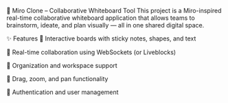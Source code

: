 🧠 Miro Clone – Collaborative Whiteboard Tool
This project is a Miro-inspired real-time collaborative whiteboard application that allows teams to brainstorm, ideate, and plan visually — all in one shared digital space.

✨ Features
🧩 Interactive boards with sticky notes, shapes, and text

👥 Real-time collaboration using WebSockets (or Liveblocks)

🏢 Organization and workspace support

🎯 Drag, zoom, and pan functionality

🔐 Authentication and user management
